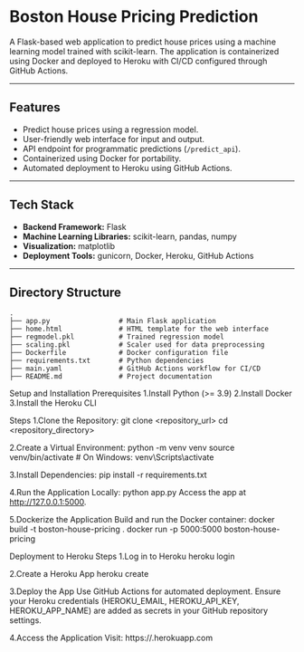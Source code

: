 # Boston House Pricing Prediction

A Flask-based web application to predict house prices using a machine learning model trained with scikit-learn. The application is containerized using Docker and deployed to Heroku with CI/CD configured through GitHub Actions.

---

## Features
- Predict house prices using a regression model.
- User-friendly web interface for input and output.
- API endpoint for programmatic predictions (`/predict_api`).
- Containerized using Docker for portability.
- Automated deployment to Heroku using GitHub Actions.

---

## Tech Stack
- **Backend Framework:** Flask
- **Machine Learning Libraries:** scikit-learn, pandas, numpy
- **Visualization:** matplotlib
- **Deployment Tools:** gunicorn, Docker, Heroku, GitHub Actions

---

## Directory Structure

```plaintext
.
├── app.py                 # Main Flask application
├── home.html              # HTML template for the web interface
├── regmodel.pkl           # Trained regression model
├── scaling.pkl            # Scaler used for data preprocessing
├── Dockerfile             # Docker configuration file
├── requirements.txt       # Python dependencies
├── main.yaml              # GitHub Actions workflow for CI/CD
├── README.md              # Project documentation

```

Setup and Installation
Prerequisites
1.Install Python (>= 3.9)
2.Install Docker
3.Install the Heroku CLI

Steps
1.Clone the Repository:
git clone <repository_url>
cd <repository_directory>

2.Create a Virtual Environment:
python -m venv venv
source venv/bin/activate   # On Windows: venv\Scripts\activate

3.Install Dependencies:
pip install -r requirements.txt

4.Run the Application Locally:
python app.py
Access the app at http://127.0.0.1:5000.

5.Dockerize the Application Build and run the Docker container:
docker build -t boston-house-pricing .
docker run -p 5000:5000 boston-house-pricing

Deployment to Heroku
Steps
1.Log in to Heroku
heroku login

2.Create a Heroku App
heroku create <app-name>

3.Deploy the App Use GitHub Actions for automated deployment. Ensure your Heroku credentials (HEROKU_EMAIL, HEROKU_API_KEY, HEROKU_APP_NAME) are added as secrets in your GitHub repository settings.

4.Access the Application Visit: https://<app-name>.herokuapp.com


